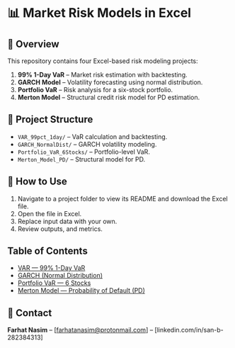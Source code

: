 # 📊 Market Risk Models in Excel

## 📌 Overview
This repository contains four Excel-based risk modeling projects:
1. **99% 1-Day VaR** – Market risk estimation with backtesting.
2. **GARCH Model** – Volatility forecasting using normal distribution.
3. **Portfolio VaR** – Risk analysis for a six-stock portfolio.
4. **Merton Model** – Structural credit risk model for PD estimation.

## 📂 Project Structure
- `VAR_99pct_1day/` – VaR calculation and backtesting.
- `GARCH_NormalDist/` – GARCH volatility modeling.
- `Portfolio_VaR_6Stocks/` – Portfolio-level VaR.
- `Merton_Model_PD/` – Structural model for PD.

## 🚀 How to Use
1. Navigate to a project folder to view its README and download the Excel file.
2. Open the file in Excel.
3. Replace input data with your own.
4. Review outputs, and metrics.
   

## Table of Contents

- [VAR — 99% 1-Day VaR](https://github.com/Nasim-lab/Market-Risk-Models/tree/main/VAR_99pct_1day)
- [GARCH (Normal Distribution)](https://github.com/Nasim-lab/Market-Risk-Models/tree/main/GARCH_NormalDist)
- [Portfolio VaR — 6 Stocks](https://github.com/Nasim-lab/Market-Risk-Models/tree/main/Portfolio_VaR_6Stocks)
- [Merton Model — Probability of Default (PD)](https://github.com/Nasim-lab/Market-Risk-Models/tree/main/Merton_Model_PD)

## 📧 Contact
**Farhat Nasim** – [farhatanasim@protonmail.com] – [linkedin.com/in/san-b-282384313]
